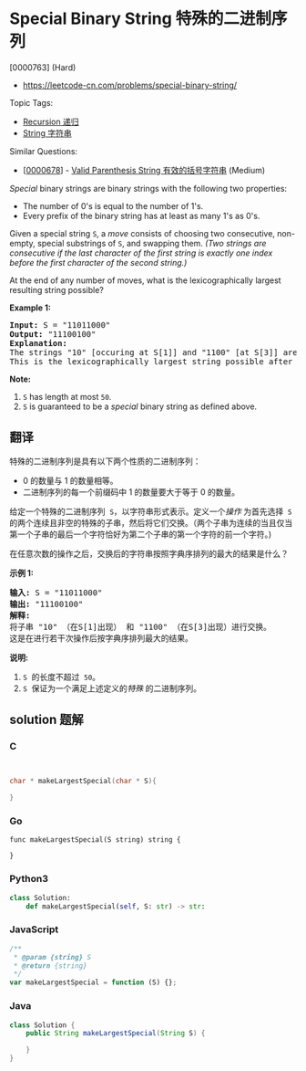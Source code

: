# Special Binary String 特殊的二进制序列

[0000763] (Hard)

- https://leetcode-cn.com/problems/special-binary-string/

Topic Tags:

- [Recursion 递归](https://leetcode-cn.com/tag/recursion/)
- [String 字符串](https://leetcode-cn.com/tag/string/)

Similar Questions:

- [[0000678](https://leetcode-cn.com/problems/valid-parenthesis-string/)] - [Valid Parenthesis String 有效的括号字符串](./0000678.valid-parenthesis-string.md) (Medium)

_Special_ binary strings are binary strings with the following two properties:

- The number of 0's is equal to the number of 1's.
- Every prefix of the binary string has at least as many 1's as 0's.

Given a special string `S`, a _move_ consists of choosing two consecutive, non-empty, special substrings of `S`, and swapping them. _(Two strings are consecutive if the last character of the first string is exactly one index before the first character of the second string.)_

At the end of any number of moves, what is the lexicographically largest resulting string possible?

**Example 1:**

<pre><b>Input:</b> S = "11011000"
<b>Output:</b> "11100100"
<b>Explanation:</b>
The strings "10" [occuring at S[1]] and "1100" [at S[3]] are swapped.
This is the lexicographically largest string possible after some number of swaps.
</pre>

**Note:**

1.  `S` has length at most `50`.
2.  `S` is guaranteed to be a _special_ binary string as defined above.

## 翻译

特殊的二进制序列是具有以下两个性质的二进制序列：

- 0 的数量与 1 的数量相等。
- 二进制序列的每一个前缀码中 1 的数量要大于等于 0 的数量。

给定一个特殊的二进制序列  `S`，以字符串形式表示。定义一个*操作* 为首先选择  `S`  的两个连续且非空的特殊的子串，然后将它们交换。（两个子串为连续的当且仅当第一个子串的最后一个字符恰好为第二个子串的第一个字符的前一个字符。)

在任意次数的操作之后，交换后的字符串按照字典序排列的最大的结果是什么？

**示例 1:**

<pre><strong>输入:</strong> S = "11011000"
<strong>输出:</strong> "11100100"
<strong>解释:</strong>
将子串 "10" （在S[1]出现） 和 "1100" （在S[3]出现）进行交换。
这是在进行若干次操作后按字典序排列最大的结果。
</pre>

**说明:**

1.  `S`  的长度不超过  `50`。
2.  `S`  保证为一个满足上述定义的*特殊* 的二进制序列。

## solution 题解

### C

```c


char * makeLargestSpecial(char * S){

}


```

### Go

```golang
func makeLargestSpecial(S string) string {

}
```

### Python3

```python
class Solution:
    def makeLargestSpecial(self, S: str) -> str:

```

### JavaScript

```javascript
/**
 * @param {string} S
 * @return {string}
 */
var makeLargestSpecial = function (S) {};
```

### Java

```java
class Solution {
    public String makeLargestSpecial(String S) {

    }
}
```

